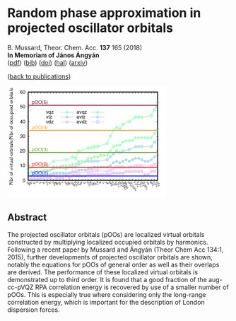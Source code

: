 # Random phase approximation in projected oscillator orbitals  
 B. Mussard, Theor. Chem. Acc. **137** 165 (2018)  
 **In Memoriam of János Ángyán**  
 ([pdf](doc/Mus-TCA-2018.pdf))
 ([bib](doc/Mus-TCA-2018.bib))
 ([doi](https://dx.doi.org/10.1007/s00214-018-2358-1))
 ([hal](https://hal.archives-ouvertes.fr/hal-01911815))
 ([arxiv](https://arxiv.org/abs/1811.03544))

([back to publications](../../))

![](../img/basis_new.png)


## Abstract
The projected oscillator orbitals (pOOs) are localized virtual orbitals constructed by multiplying localized occupied orbitals by harmonics. Following a recent paper by Mussard and Ángyán (Theor Chem Acc 134:1, 2015), further developments of projected oscillator orbitals are shown, notably the equations for pOOs of general order as well as their overlaps are derived. The performance of these localized virtual orbitals is demonstrated up to third order. It is found that a good fraction of the aug-cc-pVQZ RPA correlation energy is recovered by use of a smaller number of pOOs. This is especially true where considering only the long-range correlation energy, which is important for the description of London dispersion forces.

